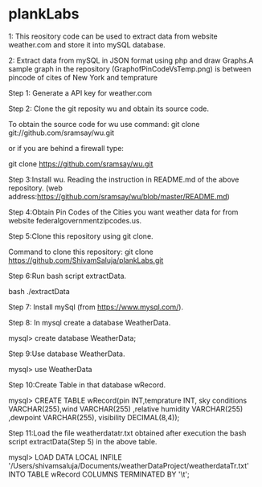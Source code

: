 # plankLabs

1: This reository code can be used to extract data from website weather.com and store it into mySQL database.

2: Extract data from mySQL in JSON format using php and draw Graphs.A sample graph in the repository  (GraphofPinCodeVsTemp.png) is between pincode of cites of New York and temprature 


Step 1: Generate a API key for weather.com


Step 2: Clone the git reposity wu and obtain its source code.

To obtain the source code for wu use command:
git clone git://github.com/sramsay/wu.git

or if you are behind a firewall type:

git clone https://github.com/sramsay/wu.git


Step 3:Install wu. Reading the instruction in README.md of the above repository.
(web address:https://github.com/sramsay/wu/blob/master/README.md)


Step 4:Obtain Pin Codes of the Cities you want weather data for from website federalgovernmentzipcodes.us.


Step 5:Clone this repository using git clone. 

Command to clone this repository:
git clone https://github.com/ShivamSaluja/plankLabs.git

Step 6:Run bash script extractData.

bash ./extractData


Step 7: Install mySql (from https://www.mysql.com/).


Step 8: In mysql create a database WeatherData.

mysql> create database WeatherData;


Step 9:Use database WeatherData.

mysql> use WeatherData


Step 10:Create Table in that database wRecord.

mysql> CREATE TABLE wRecord(pin INT,temprature INT, sky conditions VARCHAR(255),wind VARCHAR(255) ,relative humidity VARCHAR(255) ,dewpoint VARCHAR(255), visibility DECIMAL(8,4));

Step 11:Load the file weatherdatatr.txt obtained after execution the bash script extractData(Step 5) in the above table. 

mysql> LOAD DATA LOCAL INFILE '/Users/shivamsaluja/Documents/weatherDataProject/weatherdataTr.txt'  INTO TABLE wRecord COLUMNS TERMINATED BY '\t';
